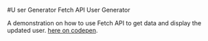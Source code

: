 #U  ser Generator
Fetch API User Generator

A demonstration on how to use Fetch API to get data and display the updated user. [here on codepen](https://codepen.io/evangeloskolimitras/full/oaywoW/).
